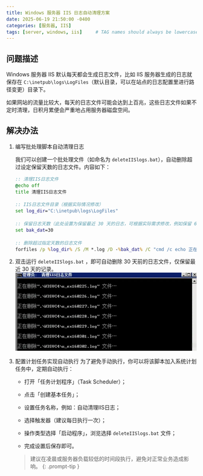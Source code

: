 ```yaml
---
title: Windows 服务器 IIS 日志自动清理方案
date: 2025-06-19 21:50:00 -0400
categories: [服务器, IIS]
tags: [server, windows, iis]     # TAG names should always be lowercase
---
```


## 问题描述

Windows 服务器 IIS 默认每天都会生成日志文件，比如 IIS 服务器生成的日志就保存在 `C:\inetpub\logs\LogFiles`（默认目录，可以在站点的日志配置里进行路径变更）目录下。

如果网站的流量比较大，每天的日志文件可能会达到上百兆，这些日志文件如果不定时清理，日积月累便会严重地占用服务器磁盘空间。

## 解决办法

1. 编写批处理脚本自动清理日志

    我们可以创建一个批处理文件（如命名为 `deleteIISlogs.bat`），自动删除超过设定保留天数的日志文件。内容如下：

    ```bat filename="deleteIISlogs.bat"
    :: 清理IIS日志文件
    @echo off
    title 清理IIS日志文件

    :: IIS日志文件目录（根据实际情况修改）
    set log_dir="C:\inetpub\logs\LogFiles"

    :: 保留日志天数（此处设置为保留最近 30 天的日志，可根据实际需求修改，例如保留 60 天的日志将其改为 set bak_dat=60）
    set bak_dat=30

    :: 删除超过指定天数的日志文件
    forfiles /p %log_dir% /S /M *.log /D -%bak_dat% /C "cmd /c echo 正在删除@relpath 文件… & echo. & del @file"
    ```

2. 双击运行 `deleteIISlogs.bat` ，即可自动删除 30 天前的日志文件，仅保留最近 30 天的记录。
   ![delete iis logs](/assets/images/20250619/deleteIISlog.webp)
3. 配置计划任务实现自动执行
    为了避免手动执行，你可以将该脚本加入系统计划任务中，定期自动执行：

    - 打开「任务计划程序」（Task Scheduler）；

    - 点击「创建基本任务」；

    - 设置任务名称，例如：自动清理IIS日志；

    - 选择触发器（建议每日执行一次）；

    - 操作类型选择「启动程序」，浏览选择 `deleteIISlogs.bat` 文件；

    - 完成设置后保存即可。

    > 建议在凌晨或服务器负载较低的时间段执行，避免对正常业务造成影响。 {: .prompt-tip }
